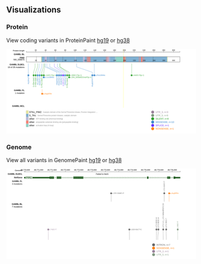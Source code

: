 ## Visualizations
### Protein
View coding variants in ProteinPaint [hg19](https://morinlab.github.io/LLMPP/GAMBL/PIM2_protein.html)  or [hg38](https://morinlab.github.io/LLMPP/GAMBL/PIM2_protein_hg38.html)

![](images/proteinpaint/PIM2_NM_006875.svg)

### Genome
View all variants in GenomePaint [hg19](https://morinlab.github.io/LLMPP/GAMBL/PIM2.html)  or [hg38](https://morinlab.github.io/LLMPP/GAMBL/PIM2_hg38.html)

![](images/proteinpaint/PIM2.svg)

